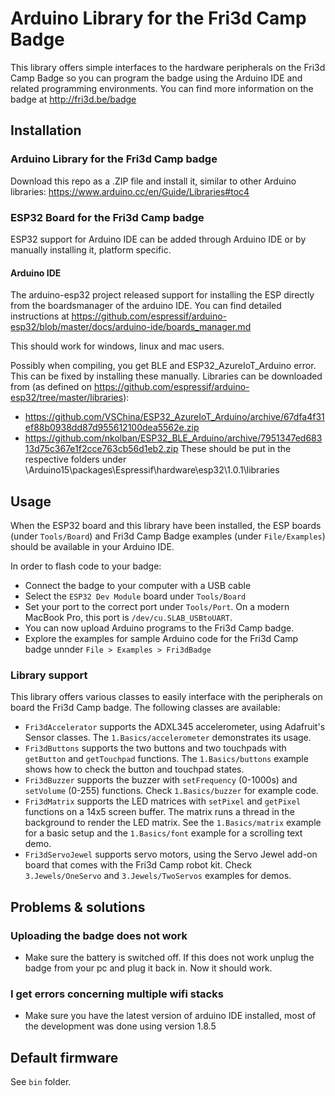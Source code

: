 # Arduino Library for the Fri3d Camp Badge

This library offers simple interfaces to the hardware peripherals on the Fri3d Camp Badge so you can program the badge using the Arduino IDE and related programming environments. You can find more information on the badge at http://fri3d.be/badge

## Installation

### Arduino Library for the Fri3d Camp badge

Download this repo as a .ZIP file and install it, similar to other Arduino libraries: https://www.arduino.cc/en/Guide/Libraries#toc4

### ESP32 Board for the Fri3d Camp badge

ESP32 support for Arduino IDE can be added through Arduino IDE or by manually installing it, platform specific.

#### Arduino IDE
The arduino-esp32 project released support for installing the ESP directly from the boardsmanager of the arduino IDE. You can find detailed instructions at https://github.com/espressif/arduino-esp32/blob/master/docs/arduino-ide/boards_manager.md

This should work for windows, linux and mac users.

Possibly when compiling, you get BLE and ESP32_AzureIoT_Arduino error. This can be fixed by installing these manually.
Libraries can be downloaded from (as defined on https://github.com/espressif/arduino-esp32/tree/master/libraries):
* https://github.com/VSChina/ESP32_AzureIoT_Arduino/archive/67dfa4f31ef88b0938dd87d955612100dea5562e.zip
* https://github.com/nkolban/ESP32_BLE_Arduino/archive/7951347ed68313d75c367e1f2cce763cb56d1eb2.zip
These should be put in the respective folders under \Arduino15\packages\Espressif\hardware\esp32\1.0.1\libraries

## Usage

When the ESP32 board and this library have been installed, the ESP boards (under `Tools/Board`) and Fri3d Camp Badge examples (under `File/Examples`) should be available in your Arduino IDE.

In order to flash code to your badge:

* Connect the badge to your computer with a USB cable
* Select the `ESP32 Dev Module` board under `Tools/Board` 
* Set your port to the correct port under `Tools/Port`. On a modern MacBook Pro, this port is `/dev/cu.SLAB_USBtoUART`.
* You can now upload Arduino programs to the Fri3d Camp badge.
* Explore the examples for sample Arduino code for the Fri3d Camp badge unnder `File > Examples > Fri3dBadge`

### Library support

This library offers various classes to easily interface with the peripherals on board the Fri3d Camp badge. The following classes are available:

* `Fri3dAccelerator` supports the ADXL345 accelerometer, using Adafruit's Sensor classes. The `1.Basics/accelerometer` demonstrates its usage.
* `Fri3dButtons` supports the two buttons and two touchpads with `getButton` and `getTouchpad` functions. The `1.Basics/buttons` example shows how to check the button and touchpad states.
* `Fri3dBuzzer` supports the buzzer with `setFrequency` (0-1000s) and `setVolume` (0-255) functions. Check `1.Basics/buzzer` for example code.
* `Fri3dMatrix` supports the LED matrices with `setPixel` and `getPixel` functions on a 14x5 screen buffer. The matrix runs a thread in the background to render the LED matrix. See the `1.Basics/matrix` example for a basic setup and the `1.Basics/font` example for a scrolling text demo.
* `Fri3dServoJewel` supports servo motors, using the Servo Jewel add-on board that comes with the Fri3d Camp robot kit. Check `3.Jewels/OneServo` and `3.Jewels/TwoServos` examples for demos.

## Problems & solutions

### Uploading the badge does not work
* Make sure the battery is switched off. If this does not work unplug the badge from your pc and plug it back in. Now it should work.

### I get errors concerning multiple wifi stacks
* Make sure you have the latest version of arduino IDE installed, most of the development was done using version 1.8.5

## Default firmware
See `bin` folder.
